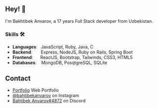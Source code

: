 ## Hey! 👋
I'm Bakhtibek Anvarov, a 17 years Full Stack developer from Uzbekistan.

### Skills 🛠️
- **Languages**: &nbsp;                          JavaScript, Ruby, Java, C
- **Backend**:   &nbsp;&nbsp;&nbsp;&nbsp;&nbsp;  Express, NodeJS, Ruby on Rails, Spring Boot
- **Frontend**:  &nbsp;&nbsp;&nbsp;&nbsp;        ReactJS, Bootstrap, Tailwinds, CSS3, HTML5
- **Databases**: &nbsp;&nbsp;                    MongoDB, PosqtgreSQL, SQLite

## Contact
- [Portfolio](https://anvarovb-portfolio.herokuapp.com/) Web Portfolio
- [@bahtibekanvarov](https://instagram.com/bakhtibekanvarov) on Instagram
- [Bahtibek Anvarov#4872](./) on Discord
